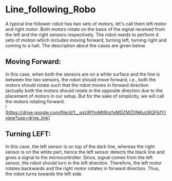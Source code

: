 # Line_following_Robo
A typical line follower robot has two sets of motors, let's call them left
motor and right motor. Both motors rotate on the basis of the signal
received from the left and the right sensors respectively. The robot
needs to perform 4 sets of motion which includes moving forward,
turning left, turning right and coming to a halt. The description about
the cases are given below.<br>
## Moving Forward: <br>
In this case, when both the sensors are on a white surface and the line
is between the two sensors, the robot should move forward, i.e., both
the motors should rotate such that the robot moves in forward
direction (actually both the motors should rotate in the opposite
direction due to the placement of motors in our setup. But for the sake
of simplicity, we will call the motors rotating forward.<br>
![https://drive.google.com/file/d/1__psURYtoMt6hzfxMDZMZDNKuU6QFbfY/view?usp=drive_link]<br>
## Turning LEFT: <br>
In this case, the left sensor is on top of the dark line, whereas the right
sensor is on the white part, hence the left sensor detects the black line
and gives a signal to the microcontroller. Since, signal comes from the
left sensor, the robot should turn in the left direction. Therefore, the left
motor rotates backwards and the right motor rotates in forward
direction. Thus, the robot turns towards the left side.
